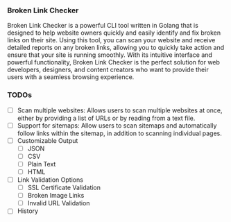 ### Broken Link Checker

Broken Link Checker is a powerful CLI tool written in Golang that is designed to help website owners quickly and easily identify and fix broken links on their site. Using this tool, you can scan your website and receive detailed reports on any broken links, allowing you to quickly take action and ensure that your site is running smoothly. With its intuitive interface and powerful functionality, Broken Link Checker is the perfect solution for web developers, designers, and content creators who want to provide their users with a seamless browsing experience.

### TODOs

- [ ] Scan multiple websites: Allows users to scan multiple websites at once, either by providing a list of URLs or by reading from a text file.
- [ ] Support for sitemaps: Allow users to scan sitemaps and automatically follow links within the sitemap, in addition to scanning individual pages.
- [ ] Customizable Output
  - [ ] JSON
  - [ ] CSV
  - [ ] Plain Text
  - [ ] HTML
- [ ] Link Validation Options
  - [ ] SSL Certificate Validation
  - [ ] Broken Image Links
  - [ ] Invalid URL Validation
- [ ] History

